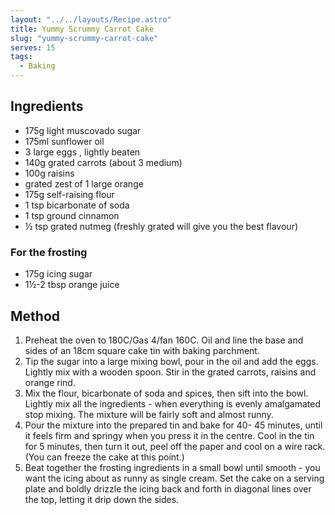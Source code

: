 ```yaml
---
layout: "../../layouts/Recipe.astro"
title: Yummy Scrummy Carrot Cake
slug: "yummy-scrummy-carrot-cake"
serves: 15
tags:
  - Baking
---
```


## Ingredients

- 175g light muscovado sugar
- 175ml sunflower oil
- 3 large eggs , lightly beaten
- 140g grated carrots (about 3 medium)
- 100g raisins
- grated zest of 1 large orange
- 175g self-raising flour
- 1 tsp bicarbonate of soda
- 1 tsp ground cinnamon
- ½ tsp grated nutmeg (freshly grated will give you the best flavour)

### For the frosting

- 175g icing sugar
- 1½-2 tbsp orange juice

## Method

1. Preheat the oven to 180C/Gas 4/fan 160C. Oil and line the base and sides of an 18cm square cake tin with baking parchment.
1. Tip the sugar into a large mixing bowl, pour in the oil and add the eggs. Lightly mix with a wooden spoon. Stir in the grated carrots, raisins and orange rind.
1. Mix the flour, bicarbonate of soda and spices, then sift into the bowl. Lightly mix all the ingredients - when everything is evenly amalgamated stop mixing. The mixture will be fairly soft and almost runny.
1. Pour the mixture into the prepared tin and bake for 40- 45 minutes, until it feels firm and springy when you press it in the centre. Cool in the tin for 5 minutes, then turn it out, peel off the paper and cool on a wire rack. (You can freeze the cake at this point.)
1. Beat together the frosting ingredients in a small bowl until smooth - you want the icing about as runny as single cream. Set the cake on a serving plate and boldly drizzle the icing back and forth in diagonal lines over the top, letting it drip down the sides.
